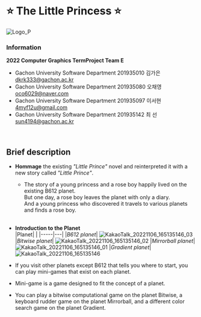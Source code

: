 # ⭐ **The Little Princess** ⭐
![Logo_P](https://user-images.githubusercontent.com/96913056/200159252-8bb3c856-6298-4f31-9d42-e80818206d54.png)
<br>
### Information
**2022 Computer Graphics TermProject Team E**
- Gachon University Software Department 201935010 김가은 dkrk333@gachon.ac.kr <br>
- Gachon University Software Department 201935080 오채영 oco6029@naver.com <br>
- Gachon University Software Department 201935097 이서현 4myf12u@gmail.com <br>
- Gachon University Software Department 201935142 최  선 sun4194@gachon.ac.kr <br>
<br>

## Brief description
- **Hommage** the existing _"Little Prince"_ novel and reinterpreted it with a new story called _"Little Prince"_.<br>
  - The story of a young princess and a rose boy happily lived on the existing B612 planet. <br>
 But one day, a rose boy leaves the planet with only a diary.<br>
 And a young princess who discovered it travels to various planets and finds a rose boy. <br><br>
 
 - **Introduction to the Planet**<br>
|Planet| |
|-----|---|
|*B612 planet*| ![KakaoTalk_20221106_165135146_03](https://user-images.githubusercontent.com/96913056/200160094-6f507445-5f0c-4d4b-adfc-b2bfec79d766.png)
|*Bitwise planet*| ![KakaoTalk_20221106_165135146_02](https://user-images.githubusercontent.com/96913056/200160097-8048bf9f-6713-470b-bf3f-645de4f72cfc.png)
|*Mirrorball planet*| ![KakaoTalk_20221106_165135146_01](https://user-images.githubusercontent.com/96913056/200160104-4ade416b-a52b-4819-a8cc-1113dffb2351.png)
|*Gradient planet*| ![KakaoTalk_20221106_165135146](https://user-images.githubusercontent.com/96913056/200160394-834fbb56-34c9-42c2-9fd3-6f22d1aeb3d2.png)


  - If you visit other planets except B612 that tells you where to start, you can play mini-games that exist on each planet.<br>
  - Mini-game is a game designed to fit the concept of a planet.<br>
  - You can play a bitwise computational game on the planet Bitwise, a keyboard rudder game on the planet Mirrorball, and a different color search game on the planet Gradient.<br>
